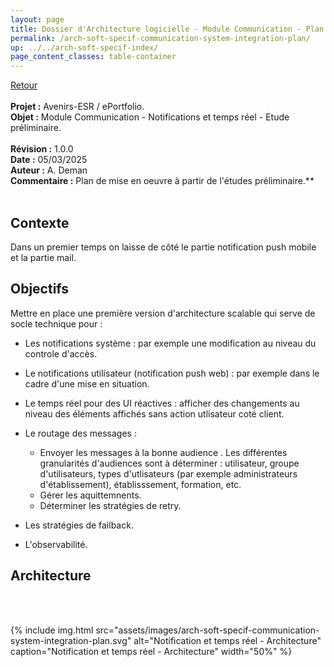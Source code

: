 ```yaml
---
layout: page
title: Dossier d'Architecture logicielle - Module Communication - Plan de mise en oeuvre
permalink: /arch-soft-specif-communication-system-integration-plan/
up: ../../arch-soft-specif-index/
page_content_classes: table-container
---
```

[Retour](arch-soft-specif-communication.markdown)<br/>
<br/>
**Projet :** Avenirs-ESR / ePortfolio. <br/>
**Objet :** Module Communication - Notifications et temps réel - Etude préliminaire.<br/>
<br/>
**Révision :** 1.0.0<br/>
**Date :** 05/03/2025<br/>
**Auteur :** A. Deman<br/>
**Commentaire :** Plan de mise en oeuvre à partir de l'études préliminaire.**<br/>
<br/>

## Contexte
Dans un premier temps on laisse de côté le partie notification push mobile et la partie mail.

## Objectifs 
Mettre en place une première version d'architecture scalable qui serve de socle technique pour :
- Les notifications système : par exemple une modification au niveau du controle d'accès.
- Le notifications utilisateur (notification push web) : par exemple dans le cadre d'une mise en situation.
- Le temps réel pour des UI réactives : afficher des changements au niveau des éléments affichés sans action utlisateur coté client.
- Le routage des messages :
    - Envoyer les messages à la bonne audience . Les différentes granularités d'audiences sont à déterminer : utilisateur, groupe d'utilisateurs, types d'utlisateurs (par exemple administrateurs d'établissement), établisssement, formation, etc.
    - Gérer les aquittemnents.
    - Déterminer les stratégies de retry.

- Les stratégies de failback.
- L'observabilité.


## Architecture

<br/><br/>

{% include img.html
        src="assets/images/arch-soft-specif-communication-system-integration-plan.svg"
        alt="Notification et temps réel - Architecture"
        caption="Notification et temps réel - Architecture"
        width="50%"
%}
